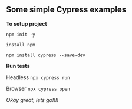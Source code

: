 ## Some simple Cypress examples

**To setup project**

``` npm init -y ```

``` install npm ```

 ``` npm install cypress --save-dev ```


**Run tests**

Headless
 ``` npx cypress run ```
 
 Browser
 ``` npx cypress open ```

*Okay great, lets go!!!!*
